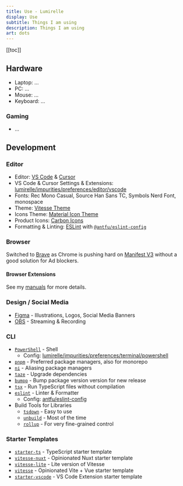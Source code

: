 ```yaml
---
title: Use - Lumirelle
display: Use
subtitle: Things I am using
description: Things I am using
art: dots
---
```


[[toc]]

## Hardware

- Laptop: ...
- PC: ...
- Mouse: ...
- Keyboard: ...

### Gaming

- ...

## Development

### Editor

- Editor: [VS Code](https://code.visualstudio.com/) & [Cursor](https://www.cursor.com/)
- VS Code & Cursor Settings & Extensions: [lumirelle/impurities/preferences/editor/vscode](https://github.com/lumirelle/Impurities/tree/main/impurities/personal/preferences/editor/vscode)
- Fonts: Rec Mono Casual, Source Han Sans TC, Symbols Nerd Font, monospace
- Theme: [Vitesse Theme](https://github.com/antfu/vscode-theme-vitesse)
- Icons Theme: [Material Icon Theme](https://marketplace.visualstudio.com/items?itemName=PKief.material-icon-theme)
- Product Icons: [Carbon Icons](https://github.com/antfu/vscode-icons-carbon)
- Formatting & Linting: [ESLint](https://marketplace.visualstudio.com/items?itemName=dbaeumer.vscode-eslint) with [`@antfu/eslint-config`](https://github.com/antfu/eslint-config)

### Browser

Switched to [Brave](https://brave.com/) as Chrome is pushing hard on [Manifest V3](https://www.eff.org/deeplinks/2021/12/chrome-users-beware-manifest-v3-deceitful-and-threatening) without a good solution for Ad blockers.

#### Browser Extensions

See my [manuals](https://github.com/lumirelle/Impurities/blob/main/impurities/personal/docs/technique/os/windows/setup-manual.md#%E6%AD%A5%E9%AA%A4%E4%BA%94%E9%85%8D%E7%BD%AE-brave-%E6%B5%8F%E8%A7%88%E5%99%A8) for more details.

### Design / Social Media

- [Figma](https://www.figma.com/) - Illustrations, Logos, Social Media Banners
- [OBS](https://obsproject.com/) - Streaming & Recording

### CLI

- [`PowerShell`](https://learn.microsoft.com/zh-cn/powershell/) - Shell
  - Config: [lumirelle/impurities/preferences/terminal/powershell](https://github.com/lumirelle/Impurities/tree/main/impurities/personal/preferences/terminal/powershell)
- [`pnpm`](https://pnpm.io/) - Preferred package managers, also for monorepo
- [`ni`](https://github.com/antfu/ni) - Aliasing package managers
- [`taze`](https://github.com/antfu/taze) - Upgrade dependencies
- [`bumpp`](https://github.com/antfu/bumpp) - Bump package version version for new release
- [`tsx`](https://github.com/privatenumber/tsx) - Run TypeScript files without compilation
- [`eslint`](https://eslint.org/) - Linter & Formatter
  - Config: [antfu/eslint-config](https://github.com/antfu/eslint-config)
- Build Tools for Libraries
  - [`tsdown`](https://github.com/rolldown/tsdown) - Easy to use
  - [`unbuild`](https://github.com/unjs/unbuild) - Most of the time
  - [`rollup`](https://rollupjs.org/) - For very fine-grained control

### Starter Templates

- [`starter-ts`](https://github.com/antfu/starter-ts) - TypeScript starter template
- [`vitesse-nuxt`](https://github.com/antfu/vitesse-nuxt) - Opinionated Nuxt starter template
- [`vitesse-lite`](https://github.com/antfu/vitesse-lite) - Lite version of Vitesse
- [`vitesse`](https://github.com/antfu/vitesse) - Opinionated Vite + Vue starter template
- [`starter-vscode`](https://github.com/antfu/starter-vscode) - VS Code Extension starter template
